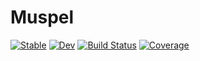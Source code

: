 # Muspel

[![Stable](https://img.shields.io/badge/docs-stable-blue.svg)](https://tiagopereira.github.io/Muspel.jl/stable/)
[![Dev](https://img.shields.io/badge/docs-dev-blue.svg)](https://tiagopereira.github.io/Muspel.jl/dev/)
[![Build Status](https://github.com/tiagopereira/Muspel.jl/actions/workflows/CI.yml/badge.svg?branch=main)](https://github.com/tiagopereira/Muspel.jl/actions/workflows/CI.yml?query=branch%3Amain)
[![Coverage](https://codecov.io/gh/tiagopereira/Muspel.jl/branch/main/graph/badge.svg)](https://codecov.io/gh/tiagopereira/Muspel.jl)
